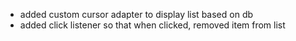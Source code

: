 * added custom cursor adapter to display list based on db
* added click listener so that when clicked, removed item from list
